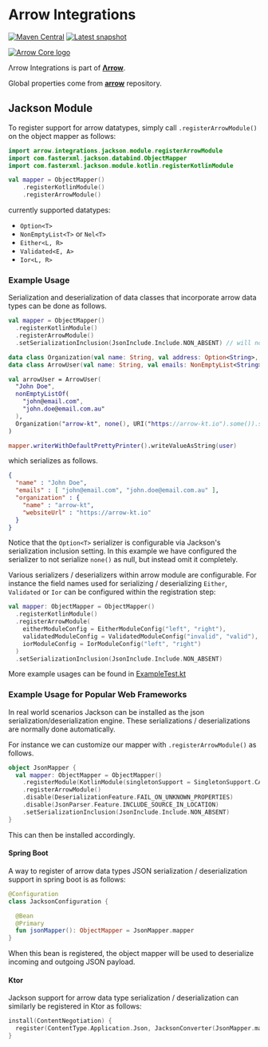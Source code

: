 # Arrow Integrations

[![Maven Central](https://img.shields.io/maven-central/v/io.arrow-kt/arrow-integrations-jackson-module?color=4caf50&label=latest%20release)](https://maven-badges.herokuapp.com/maven-central/io.arrow-kt/arrow-integrations-jackson-module)
[![Latest snapshot](https://img.shields.io/maven-metadata/v?label=latest%20snapshot&metadataUrl=https%3A%2F%2Foss.sonatype.org%2Fservice%2Flocal%2Frepositories%2Fsnapshots%2Fcontent%2Fio%2Farrow-kt%2Farrow-integrations-jackson-module%2Fmaven-metadata.xml)](https://oss.sonatype.org/service/local/repositories/snapshots/content/io/arrow-kt/)

[![Arrow Core logo](https://raw.githubusercontent.com/arrow-kt/arrow-site/master/docs/img/core/arrow-core-brand-sidebar.svg?sanitize=true)](https://arrow-kt.io)

Λrrow Integrations is part of [**Λrrow**](https://arrow-kt.io).

Global properties come from [**arrow**](https://github.com/arrow-kt/arrow) repository.

## Jackson Module

To register support for arrow datatypes, simply call `.registerArrowModule()` on the object mapper as follows:

```kotlin
import arrow.integrations.jackson.module.registerArrowModule
import com.fasterxml.jackson.databind.ObjectMapper
import com.fasterxml.jackson.module.kotlin.registerKotlinModule

val mapper = ObjectMapper()
    .registerKotlinModule()
    .registerArrowModule()
```

currently supported datatypes:
- `Option<T>`
- `NonEmptyList<T>` or `Nel<T>`
- `Either<L, R>`
- `Validated<E, A>`
- `Ior<L, R>`

### Example Usage

Serialization and deserialization of data classes that incorporate arrow data types can be
done as follows. 

```kotlin
val mapper = ObjectMapper()
  .registerKotlinModule()
  .registerArrowModule()
  .setSerializationInclusion(JsonInclude.Include.NON_ABSENT) // will not serialize None as nulls

data class Organization(val name: String, val address: Option<String>, val websiteUrl: Option<URI>)
data class ArrowUser(val name: String, val emails: NonEmptyList<String>, val organization: Option<Organization>)

val arrowUser = ArrowUser(
  "John Doe",
  nonEmptyListOf(
    "john@email.com", 
    "john.doe@email.com.au"
  ), 
  Organization("arrow-kt", none(), URI("https://arrow-kt.io").some()).some()
)

mapper.writerWithDefaultPrettyPrinter().writeValueAsString(user)
```
which serializes as follows.
```json
{
  "name" : "John Doe",
  "emails" : [ "john@email.com", "john.doe@email.com.au" ],
  "organization" : {
    "name" : "arrow-kt",
    "websiteUrl" : "https://arrow-kt.io"
  }
}
```
Notice that the `Option<T>` serializer
is configurable via Jackson's serialization inclusion setting. In this example we have configured the serializer
to not serialize `none()` as null, but instead omit it completely.

Various serializers / deserializers within arrow module are configurable.
For instance the field names used for serializing / deserializing `Either`, `Validated` or `Ior` can
be configured within the registration step:

```kotlin
val mapper: ObjectMapper = ObjectMapper()
  .registerKotlinModule()
  .registerArrowModule(
    eitherModuleConfig = EitherModuleConfig("left", "right"),           // sets the field names for either left / right
    validatedModuleConfig = ValidatedModuleConfig("invalid", "valid"),  // sets the field names for validated invalid / valid
    iorModuleConfig = IorModuleConfig("left", "right")                  // sets the field names for ior left / right
  )
  .setSerializationInclusion(JsonInclude.Include.NON_ABSENT)            // do not serialize None as nulls

```

More example usages can be found in [ExampleTest.kt](arrow-integrations-jackson-module/src/test/kotlin/arrow/integrations/jackson/module/ExampleTest.kt)

### Example Usage for Popular Web Frameworks

In real world scenarios Jackson can be installed as the json serialization/deserialization
engine. These serializations / deserializations are normally done
automatically.

For instance we can customize our mapper with `.registerArrowModule()` as follows.
```kotlin
object JsonMapper { 
  val mapper: ObjectMapper = ObjectMapper()
    .registerModule(KotlinModule(singletonSupport = SingletonSupport.CANONICALIZE))
    .registerArrowModule()
    .disable(DeserializationFeature.FAIL_ON_UNKNOWN_PROPERTIES)
    .disable(JsonParser.Feature.INCLUDE_SOURCE_IN_LOCATION)
    .setSerializationInclusion(JsonInclude.Include.NON_ABSENT)
}
```
This can then be installed accordingly.

#### Spring Boot

A way to register of arrow data types JSON serialization / deserialization support in spring boot is as follows:

```kotlin
@Configuration
class JacksonConfiguration {

  @Bean
  @Primary
  fun jsonMapper(): ObjectMapper = JsonMapper.mapper
}
```
When this bean is registered, the object mapper will be used to deserialize incoming and outgoing JSON payload.

#### Ktor

Jackson support for arrow data type serialization / deserialization can similarly be registered in Ktor as follows:
```kotlin
install(ContentNegotiation) {
  register(ContentType.Application.Json, JacksonConverter(JsonMapper.mapper))
}
```